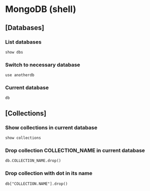 # MongoDB (shell)

## [Databases]

### List databases
```
show dbs
```

### Switch to necessary database
```
use anotherdb
```

### Current database
```
db
```

## [Collections]

### Show collections in current database
```
show collections
```

### Drop collection COLLECTION_NAME in current database
```
db.COLLECTION_NAME.drop()
```

### Drop collection with dot in its name
```
db["COLLECTION.NAME"].drop()
```
